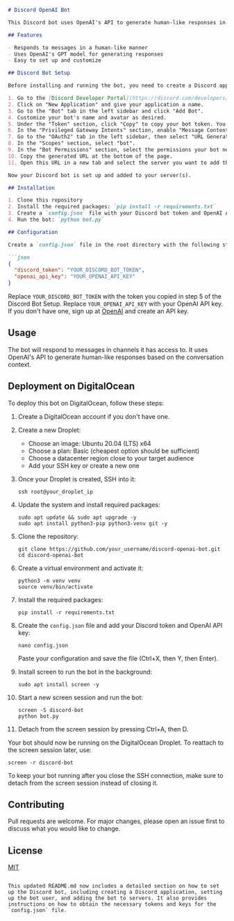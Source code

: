 ```markdown
# Discord OpenAI Bot

This Discord bot uses OpenAI's API to generate human-like responses in chat conversations.

## Features

- Responds to messages in a human-like manner
- Uses OpenAI's GPT model for generating responses
- Easy to set up and customize

## Discord Bot Setup

Before installing and running the bot, you need to create a Discord application and bot user:

1. Go to the [Discord Developer Portal](https://discord.com/developers/applications).
2. Click on "New Application" and give your application a name.
3. Go to the "Bot" tab in the left sidebar and click "Add Bot".
4. Customize your bot's name and avatar as desired.
5. Under the "Token" section, click "Copy" to copy your bot token. You'll need this for the `config.json` file.
6. In the "Privileged Gateway Intents" section, enable "Message Content Intent".
7. Go to the "OAuth2" tab in the left sidebar, then select "URL Generator".
8. In the "Scopes" section, select "bot".
9. In the "Bot Permissions" section, select the permissions your bot needs (at minimum: "Read Messages/View Channels", "Send Messages", and "Read Message History").
10. Copy the generated URL at the bottom of the page.
11. Open this URL in a new tab and select the server you want to add the bot to. You must have the "Manage Server" permission to add bots to a server.

Now your Discord bot is set up and added to your server(s).

## Installation

1. Clone this repository
2. Install the required packages: `pip install -r requirements.txt`
3. Create a `config.json` file with your Discord bot token and OpenAI API key
4. Run the bot: `python bot.py`

## Configuration

Create a `config.json` file in the root directory with the following structure:

```json
{
  "discord_token": "YOUR_DISCORD_BOT_TOKEN",
  "openai_api_key": "YOUR_OPENAI_API_KEY"
}
```

Replace `YOUR_DISCORD_BOT_TOKEN` with the token you copied in step 5 of the Discord Bot Setup.
Replace `YOUR_OPENAI_API_KEY` with your OpenAI API key. If you don't have one, sign up at [OpenAI](https://beta.openai.com/signup/) and create an API key.

## Usage

The bot will respond to messages in channels it has access to. It uses OpenAI's API to generate human-like responses based on the conversation context.

## Deployment on DigitalOcean

To deploy this bot on DigitalOcean, follow these steps:

1. Create a DigitalOcean account if you don't have one.

2. Create a new Droplet:
   - Choose an image: Ubuntu 20.04 (LTS) x64
   - Choose a plan: Basic (cheapest option should be sufficient)
   - Choose a datacenter region close to your target audience
   - Add your SSH key or create a new one

3. Once your Droplet is created, SSH into it:
   ```
   ssh root@your_droplet_ip
   ```

4. Update the system and install required packages:
   ```
   sudo apt update && sudo apt upgrade -y
   sudo apt install python3-pip python3-venv git -y
   ```

5. Clone the repository:
   ```
   git clone https://github.com/your_username/discord-openai-bot.git
   cd discord-openai-bot
   ```

6. Create a virtual environment and activate it:
   ```
   python3 -m venv venv
   source venv/bin/activate
   ```

7. Install the required packages:
   ```
   pip install -r requirements.txt
   ```

8. Create the `config.json` file and add your Discord token and OpenAI API key:
   ```
   nano config.json
   ```
   Paste your configuration and save the file (Ctrl+X, then Y, then Enter).

9. Install screen to run the bot in the background:
   ```
   sudo apt install screen -y
   ```

10. Start a new screen session and run the bot:
    ```
    screen -S discord-bot
    python bot.py
    ```

11. Detach from the screen session by pressing Ctrl+A, then D.

Your bot should now be running on the DigitalOcean Droplet. To reattach to the screen session later, use:
```
screen -r discord-bot
```

To keep your bot running after you close the SSH connection, make sure to detach from the screen session instead of closing it.

## Contributing

Pull requests are welcome. For major changes, please open an issue first to discuss what you would like to change.

## License

[MIT](https://choosealicense.com/licenses/mit/)
```

This updated README.md now includes a detailed section on how to set up the Discord bot, including creating a Discord application, setting up the bot user, and adding the bot to servers. It also provides instructions on how to obtain the necessary tokens and keys for the `config.json` file.
